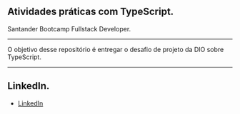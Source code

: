 ## Atividades práticas com TypeScript.

Santander Bootcamp Fullstack Developer.

---

O objetivo desse repositório é entregar o desafio de projeto da DIO sobre TypeScript.

---

## LinkedIn.

* [LinkedIn](https://www.linkedin.com/in/allyson-santos-104a44237/)
